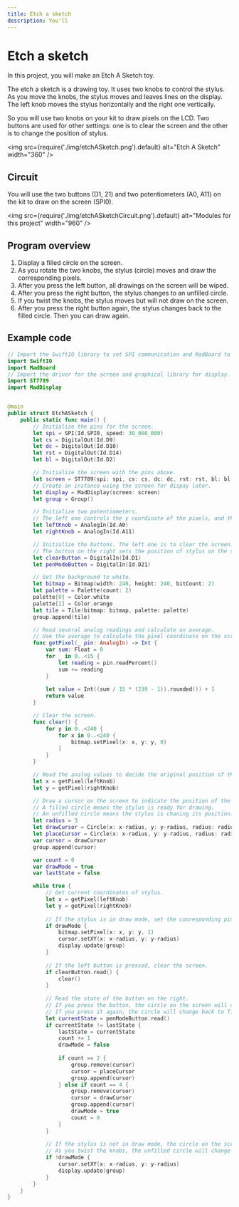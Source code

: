```yaml
---
title: Etch a sketch
description: You'll 
---
```


# Etch a sketch

In this project, you will make an Etch A Sketch toy.

The etch a sketch is a drawing toy. It uses two knobs to control the stylus. As you move the knobs, the stylus moves and leaves lines on the display. The left knob moves the stylus horizontally and the right one vertically.

So you will use two knobs on your kit to draw pixels on the LCD. Two buttons are used for other settings: one is to clear the screen and the other is to change the position of stylus.

<img
  src={require('./img/etchASketch.png').default}
  alt="Etch A Sketch" width="360"
/>

## Circuit

You will use the two buttons (D1, 21) and two potentiometers (A0, A11) on the kit to draw on the screen (SPI0).

<img
  src={require('./img/etchASketchCircuit.png').default}
  alt="Modules for this project" width="960"
/>

## Program overview

1. Display a filled circle on the screen. 
2. As you rotate the two knobs, the stylus (circle) moves and draw the corresponding pixels. 
3. After you press the left button, all drawings on the screen will be wiped.
4. After you press the right button, the stylus changes to an unfilled circle. 
5. If you twist the knobs, the stylus moves but will not draw on the screen.
6. After you press the right button again, the stylus changes back to the filled circle. Then you can draw again.


## Example code

```swift showLineNumbers
// Import the SwiftIO library to set SPI communication and MadBoard to use pin id.
import SwiftIO
import MadBoard
// Import the driver for the screen and graphical library for display.
import ST7789
import MadDisplay


@main
public struct EtchASketch {
    public static func main() {
        // Initialize the pins for the screen.
        let spi = SPI(Id.SPI0, speed: 30_000_000)
        let cs = DigitalOut(Id.D9)
        let dc = DigitalOut(Id.D10)
        let rst = DigitalOut(Id.D14)
        let bl = DigitalOut(Id.D2)

        // Initialize the screen with the pins above.
        let screen = ST7789(spi: spi, cs: cs, dc: dc, rst: rst, bl: bl, rotation: .angle90)
        // Create an instance using the screen for dispay later.
        let display = MadDisplay(screen: screen)
        let group = Group()

        // Initialize two potentiometers. 
        // The left one controls the y coordinate of the pixels, and the right one for the x coordinate.
        let leftKnob = AnalogIn(Id.A0)
        let rightKnob = AnalogIn(Id.A11)

        // Initialize the buttons. The left one is to clear the screen. 
        // The button on the right sets the position of stylus on the screen.
        let clearButton = DigitalIn(Id.D1)
        let penModeButton = DigitalIn(Id.D21)

        // Set the background to white.
        let bitmap = Bitmap(width: 240, height: 240, bitCount: 2)
        let palette = Palette(count: 2)
        palette[0] = Color.white
        palette[1] = Color.orange
        let tile = Tile(bitmap: bitmap, palette: palette)
        group.append(tile)

        // Read several analog readings and calculate an average.
        // Use the average to calculate the pixel coordinate on the screen.
        func getPixel(_ pin: AnalogIn) -> Int {
            var sum: Float = 0
            for _ in 0..<15 {
                let reading = pin.readPercent()
                sum += reading
            }
            
            let value = Int((sum / 15 * (239 - 1)).rounded()) + 1
            return value
        }

        // Clear the screen.
        func clear() {
            for y in 0..<240 {
                for x in 0..<240 {
                    bitmap.setPixel(x: x, y: y, 0)
                }
            }
        }

        // Read the analog values to decide the original position of the stylus.
        let x = getPixel(leftKnob)
        let y = getPixel(rightKnob)

        // Draw a cursor on the screen to indicate the position of the stylus.
        // A filled circle means the stylus is ready for drawing.
        // An unfilled circle means the stylus is chaning its position.
        let radius = 3
        let drawCursor = Circle(x: x-radius, y: y-radius, radius: radius, fill: Color.red)
        let placeCursor = Circle(x: x-radius, y: y-radius, radius: radius, fill: palette[0], outline: Color.red)
        var cursor = drawCursor
        group.append(cursor)

        var count = 0
        var drawMode = true
        var lastState = false

        while true {
            // Get current coordinates of stylus.
            let x = getPixel(leftKnob)
            let y = getPixel(rightKnob)
            
            // If the stylus is in draw mode, set the cooresponding pixel on the screen to the second color in the palette.
            if drawMode {
                bitmap.setPixel(x: x, y: y, 1)
                cursor.setXY(x: x-radius, y: y-radius)
                display.update(group)
            }
            
            // If the left button is pressed, clear the screen.
            if clearButton.read() {
                clear()
            }
            
            // Read the state of the button on the right.
            // If you press the button, the circle on the screen will change to unfilled.
            // If you press it again, the circle will change back to filled.
            let currentState = penModeButton.read()
            if currentState != lastState {
                lastState = currentState
                count += 1     
                drawMode = false
                
                if count == 2 {
                    group.remove(cursor)
                    cursor = placeCursor
                    group.append(cursor)
                } else if count == 4 {
                    group.remove(cursor)
                    cursor = drawCursor
                    group.append(cursor)
                    drawMode = true
                    count = 0
                }
            }
            
            // If the stylus is not in draw mode, the circle on the screen is change to unfilled.
            // As you twist the knobs, the unfilled circle will change its position, but won't draw pixels.
            if !drawMode {
                cursor.setXY(x: x-radius, y: y-radius)
                display.update(group)
            }
        }
    }
}
```